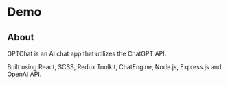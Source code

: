 # Demo

## About
GPTChat is an AI chat app that utilizes the ChatGPT API. 

Built using React, SCSS, Redux Toolkit, ChatEngine, Node.js, Express.js and OpenAI API.
 
